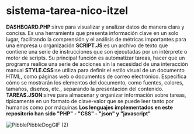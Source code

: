 # sistema-tarea-nico-itzel
**DASHBOARD.PHP**:sirve para visualizar y analizar datos de manera clara y concisa. Es una herramienta que presenta información clave en un solo lugar, facilitando la comprensión y el análisis de métricas importantes para una empresa u organización
**SCRIPT.JS**:es un archivo de texto que contiene una serie de instrucciones que son ejecutadas por un intérprete o motor de scripts. Su principal función es automatizar tareas, hacer que un programa realice una serie de acciones sin la necesidad de una interacción manual
**STYLE.CSS**:se utiliza para definir el estilo visual de un documento HTML, como páginas web o documentos de correo electrónico. Especifica cómo se mostrarán los elementos del documento, como fuentes, colores, tamaños, diseños, etc., separando la presentación del contenido. 
**TAREAS.JSON**:sirve para almacenar y organizar información sobre tareas, típicamente en un formato de clave-valor que se puede leer tanto por humanos como por máquinas
**Los lenguajes implementados en este repositorio han sido "PHP" - "CSS" - "json" y "javascript"**



![PibblePibbleDogGIF (2)](https://github.com/user-attachments/assets/f7b8fcc5-a60b-44e7-9759-6eefea096d27)
